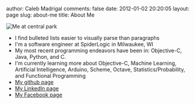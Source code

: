 author: Caleb Madrigal
comments: false
date: 2012-01-02 20:20:05
layout: page
slug: about-me
title: About Me

![Me at central park](/static/images/me_at_central_park1.jpg)

	
  * I find bulleted lists easier to visually parse than paragraphs
  * I'm a software engineer at SpiderLogic in Milwaukee, WI
  * My most recent programming endeavors have been in: Objective-C, Java, Python, and C.
  * I'm currently learning more about Objective-C, Machine Learning, Artificial Intelligence, Arduino, Scheme, Octave, Statistics/Probability, and Functional Programming
  * [My github page](https://github.com/calebmadrigal)
  * [My LinkedIn page](http://www.linkedin.com/pub/caleb-madrigal/40/489/2b8)
  * [My Facebook page](https://www.facebook.com/caleb.madrigal)



